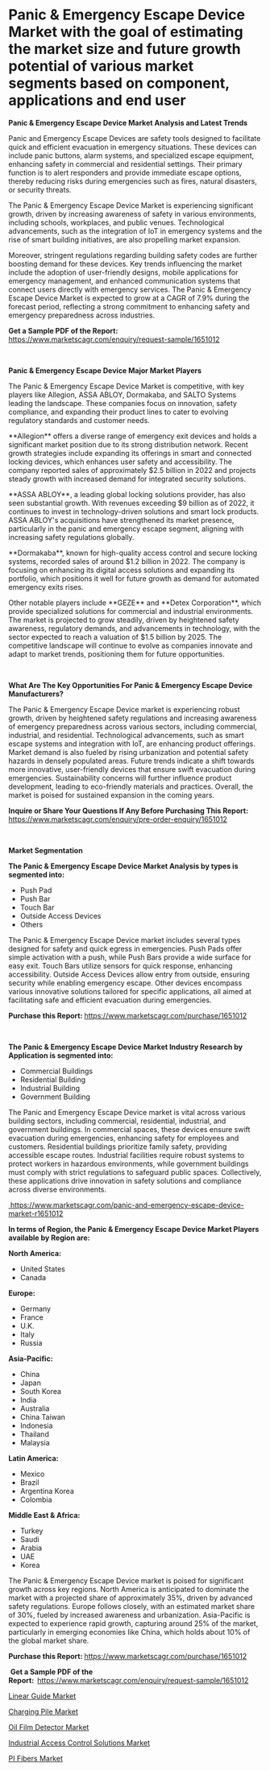 <p><h1>Panic & Emergency Escape Device Market with the goal of estimating the market size and future growth potential of various market segments based on component, applications and end user</h1></p><p><strong>Panic & Emergency Escape Device Market Analysis and Latest Trends</strong></p>
<p><p>Panic and Emergency Escape Devices are safety tools designed to facilitate quick and efficient evacuation in emergency situations. These devices can include panic buttons, alarm systems, and specialized escape equipment, enhancing safety in commercial and residential settings. Their primary function is to alert responders and provide immediate escape options, thereby reducing risks during emergencies such as fires, natural disasters, or security threats.</p><p>The Panic & Emergency Escape Device Market is experiencing significant growth, driven by increasing awareness of safety in various environments, including schools, workplaces, and public venues. Technological advancements, such as the integration of IoT in emergency systems and the rise of smart building initiatives, are also propelling market expansion. </p><p>Moreover, stringent regulations regarding building safety codes are further boosting demand for these devices. Key trends influencing the market include the adoption of user-friendly designs, mobile applications for emergency management, and enhanced communication systems that connect users directly with emergency services. The Panic & Emergency Escape Device Market is expected to grow at a CAGR of 7.9% during the forecast period, reflecting a strong commitment to enhancing safety and emergency preparedness across industries.</p></p>
<p><strong>Get a Sample PDF of the Report:&nbsp;</strong> <a href="https://www.marketscagr.com/enquiry/request-sample/1651012?utm_campaign=2194&utm_medium=2&utm_source=Github&utm_content=ia&utm_term=23032025&utm_id=panic-emergency-escape-device">https://www.marketscagr.com/enquiry/request-sample/1651012</a></p>
<p>&nbsp;</p>
<p><strong>Panic & Emergency Escape Device Major Market Players</strong></p>
<p><p>The Panic & Emergency Escape Device Market is competitive, with key players like Allegion, ASSA ABLOY, Dormakaba, and SALTO Systems leading the landscape. These companies focus on innovation, safety compliance, and expanding their product lines to cater to evolving regulatory standards and customer needs.</p><p>**Allegion** offers a diverse range of emergency exit devices and holds a significant market position due to its strong distribution network. Recent growth strategies include expanding its offerings in smart and connected locking devices, which enhances user safety and accessibility. The company reported sales of approximately $2.5 billion in 2022 and projects steady growth with increased demand for integrated security solutions.</p><p>**ASSA ABLOY**, a leading global locking solutions provider, has also seen substantial growth. With revenues exceeding $9 billion as of 2022, it continues to invest in technology-driven solutions and smart lock products. ASSA ABLOY's acquisitions have strengthened its market presence, particularly in the panic and emergency escape segment, aligning with increasing safety regulations globally.</p><p>**Dormakaba**, known for high-quality access control and secure locking systems, recorded sales of around $1.2 billion in 2022. The company is focusing on enhancing its digital access solutions and expanding its portfolio, which positions it well for future growth as demand for automated emergency exits rises.</p><p>Other notable players include **GEZE** and **Detex Corporation**, which provide specialized solutions for commercial and industrial environments. The market is projected to grow steadily, driven by heightened safety awareness, regulatory demands, and advancements in technology, with the sector expected to reach a valuation of $1.5 billion by 2025. The competitive landscape will continue to evolve as companies innovate and adapt to market trends, positioning them for future opportunities.</p></p>
<p>&nbsp;</p>
<p><strong>What Are The Key Opportunities For Panic & Emergency Escape Device Manufacturers?</strong></p>
<p><p>The Panic & Emergency Escape Device market is experiencing robust growth, driven by heightened safety regulations and increasing awareness of emergency preparedness across various sectors, including commercial, industrial, and residential. Technological advancements, such as smart escape systems and integration with IoT, are enhancing product offerings. Market demand is also fueled by rising urbanization and potential safety hazards in densely populated areas. Future trends indicate a shift towards more innovative, user-friendly devices that ensure swift evacuation during emergencies. Sustainability concerns will further influence product development, leading to eco-friendly materials and practices. Overall, the market is poised for sustained expansion in the coming years.</p></p>
<p><strong>Inquire or Share Your Questions If Any Before Purchasing This Report:</strong> <a href="https://www.marketscagr.com/enquiry/pre-order-enquiry/1651012?utm_campaign=2194&utm_medium=2&utm_source=Github&utm_content=ia&utm_term=23032025&utm_id=panic-emergency-escape-device">https://www.marketscagr.com/enquiry/pre-order-enquiry/1651012</a></p>
<p>&nbsp;</p>
<p><strong>Market Segmentation</strong></p>
<p><strong>The Panic & Emergency Escape Device Market Analysis by types is segmented into:</strong></p>
<p><ul><li>Push Pad</li><li>Push Bar</li><li>Touch Bar</li><li>Outside Access Devices</li><li>Others</li></ul></p>
<p><p>The Panic & Emergency Escape Device market includes several types designed for safety and quick egress in emergencies. Push Pads offer simple activation with a push, while Push Bars provide a wide surface for easy exit. Touch Bars utilize sensors for quick response, enhancing accessibility. Outside Access Devices allow entry from outside, ensuring security while enabling emergency escape. Other devices encompass various innovative solutions tailored for specific applications, all aimed at facilitating safe and efficient evacuation during emergencies.</p></p>
<p><strong>Purchase this Report:&nbsp;</strong><a href="https://www.marketscagr.com/purchase/1651012?utm_campaign=2194&utm_medium=2&utm_source=Github&utm_content=ia&utm_term=23032025&utm_id=panic-emergency-escape-device">https://www.marketscagr.com/purchase/1651012</a></p>
<p>&nbsp;</p>
<p><strong>The Panic & Emergency Escape Device Market Industry Research by Application is segmented into:</strong></p>
<p><ul><li>Commercial Buildings</li><li>Residential Building</li><li>Industrial Building</li><li>Government Building</li></ul></p>
<p><p>The Panic and Emergency Escape Device market is vital across various building sectors, including commercial, residential, industrial, and government buildings. In commercial spaces, these devices ensure swift evacuation during emergencies, enhancing safety for employees and customers. Residential buildings prioritize family safety, providing accessible escape routes. Industrial facilities require robust systems to protect workers in hazardous environments, while government buildings must comply with strict regulations to safeguard public spaces. Collectively, these applications drive innovation in safety solutions and compliance across diverse environments.</p></p>
<p><a href="https://www.marketscagr.com/panic-and-emergency-escape-device-market-r1651012?utm_campaign=2194&utm_medium=2&utm_source=Github&utm_content=ia&utm_term=23032025&utm_id=panic-emergency-escape-device">&nbsp;https://www.marketscagr.com/panic-and-emergency-escape-device-market-r1651012</a></p>
<p><strong>In terms of Region, the Panic & Emergency Escape Device Market Players available by Region are:</strong></p>
<p>
    <p> <strong> North America: </strong>
        <ul>
            <li>United States</li>
            <li>Canada</li>
        </ul>
        </p> 
    <p> <strong> Europe: </strong>
        <ul>
            <li>Germany</li>
            <li>France</li>
            <li>U.K.</li>
            <li>Italy</li>
            <li>Russia</li>
        </ul>
        </p> 
    <p> <strong> Asia-Pacific: </strong>
        <ul>
            <li>China</li>
            <li>Japan</li>
            <li>South Korea</li>
            <li>India</li>
            <li>Australia</li>
            <li>China Taiwan</li>
            <li>Indonesia</li>
            <li>Thailand</li>
            <li>Malaysia</li>
        </ul>
        </p> 
    <p> <strong> Latin America: </strong>
        <ul>
            <li>Mexico</li>
            <li>Brazil</li>
            <li>Argentina Korea</li>
            <li>Colombia</li>
        </ul>
        </p> 
    <p> <strong> Middle East & Africa: </strong>
        <ul>
            <li>Turkey</li>
            <li>Saudi</li>
            <li>Arabia</li>
            <li>UAE</li>
            <li>Korea</li>
        </ul>
    </p>
    </p>
<p><p>The Panic & Emergency Escape Device market is poised for significant growth across key regions. North America is anticipated to dominate the market with a projected share of approximately 35%, driven by advanced safety regulations. Europe follows closely, with an estimated market share of 30%, fueled by increased awareness and urbanization. Asia-Pacific is expected to experience rapid growth, capturing around 25% of the market, particularly in emerging economies like China, which holds about 10% of the global market share.</p></p>
<p><strong>Purchase this Report: </strong><a href="https://www.marketscagr.com/purchase/1651012?utm_campaign=2194&utm_medium=2&utm_source=Github&utm_content=ia&utm_term=23032025&utm_id=panic-emergency-escape-device">https://www.marketscagr.com/purchase/1651012</a></p>
<p>&nbsp;<strong>Get a Sample PDF of the Report:&nbsp;&nbsp;</strong><a href="https://www.marketscagr.com/enquiry/request-sample/1651012?utm_campaign=2194&utm_medium=2&utm_source=Github&utm_content=ia&utm_term=23032025&utm_id=panic-emergency-escape-device">https://www.marketscagr.com/enquiry/request-sample/1651012</a></p>
<p><strong></strong></p>
<p><p><a href="https://www.linkedin.com/pulse/linear-guide-market-outlook-complete-industry-analysis-2025-fh0lf?utm_campaign=2194&utm_medium=2&utm_source=Github&utm_content=ia&utm_term=23032025&utm_id=panic-emergency-escape-device">Linear Guide Market</a></p><p><a href="https://www.linkedin.com/pulse/charging-pilemarket-analysis-forecastinggrowth-drivers-opportunities-5m6cf?utm_campaign=2194&utm_medium=2&utm_source=Github&utm_content=ia&utm_term=23032025&utm_id=panic-emergency-escape-device">Charging Pile Market</a></p><p><a href="https://www.linkedin.com/pulse/future-growth-oil-film-detector-market-projected-87-cagr-tewaf?utm_campaign=2194&utm_medium=2&utm_source=Github&utm_content=ia&utm_term=23032025&utm_id=panic-emergency-escape-device">Oil Film Detector Market</a></p><p><a href="https://github.com/keeniielokl/Market-Research-Report-List-1/blob/main/industrial-access-control-solutions-market.md?utm_campaign=2194&utm_medium=2&utm_source=Github&utm_content=ia&utm_term=23032025&utm_id=panic-emergency-escape-device">Industrial Access Control Solutions Market</a></p><p><a href="https://github.com/kocssequen/Market-Research-Report-List-1/blob/main/pi-fibers-market.md?utm_campaign=2194&utm_medium=2&utm_source=Github&utm_content=ia&utm_term=23032025&utm_id=panic-emergency-escape-device">PI Fibers Market</a></p></p>
